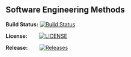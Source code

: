 ## Software Engineering Methods


**Build Status:** 
[![Build Status](https://travis-ci.com/The-Liam-Blair/sem.svg?branch=master)](https://travis-ci.com/The-Liam-Blair/sem)


**License:**
&nbsp;&nbsp;&nbsp;&nbsp;&nbsp;&nbsp;&nbsp;[![LICENSE](https://img.shields.io/github/license/The-Liam-Blair/sem.svg?style=flat-square)](https://github.com/The-Liam-Blair/sem/blob/master/LICENSE)

**Release:**
&nbsp;&nbsp;&nbsp;&nbsp;&nbsp;&nbsp;&nbsp;[![Releases](https://img.shields.io/github/release/The-Liam-Blair/sem/all.svg?style=flat-square)](https://github.com/The-Liam-Blair/sem/releases)
